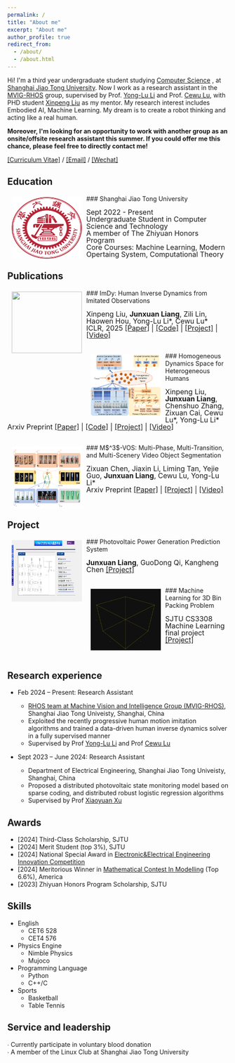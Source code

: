 ```yaml
---
permalink: /
title: "About me"
excerpt: "About me"
author_profile: true
redirect_from: 
  - /about/
  - /about.html
---
```


Hi! I'm a third year undergraduate student studying [Computer Science](https://www.cs.sjtu.edu.cn/) , at [Shanghai Jiao Tong University](https://www.sjtu.edu.cn/). Now I work as a research assistant in the [MVIG-RHOS](https://mvig-rhos.com/) group, supervised by Prof. [Yong-Lu Li](https://dirtyharrylyl.github.io/) and Prof. [Cewu Lu](https://www.mvig.org/), with PHD student [Xinpeng Liu](https://foruck.github.io/) as my mentor. My research interest includes Embodied AI, Machine Learning. My dream is to create a robot thinking and acting like a real human.

**Moreover, I'm looking for an opportunity to work with another group as an onsite/offsite research assistant this summer. If you could offer me this chance, please feel free to directly contact me!**

<!-- [Email](whitefork@sjtu.edu.cn) / [Github](https://github.com/hitefork)  -->

[[Curriculum Vitae]](../files/RenderCV.pdf) / [[Email]](whitefork@sjtu.edu.cn) / [[Wechat]](../images/wechat.png)



Education
------
<img style="float: left; margin:5px 10px" src="../images/logo.png" width="160" height="140">
### Shanghai Jiao Tong University
<p style="line-height:1.0">
<font size="3">
Sept 2022 - Present<br />
Undergraduate Student in Computer Science and Technology<br />
A member of The Zhiyuan Honors Program<br />
Core Courses: Machine Learning, Modern Opertaing System, Computational Theory<br />
</font>
</p>


Publications 
------
<img style="float: left; margin:5px 10px" src="../files/walking.gif" width="160" height="140">
### ImDy: Human Inverse Dynamics from Imitated Observations
<p style="line-height:1.0">
<font size="3">
Xinpeng Liu, <strong>Junxuan Liang</strong>, Zili Lin, Haowen Hou, Yong-Lu Li*, Cewu Lu*<br />
ICLR, 2025
<a href="https://arxiv.org/abs/2410.17610">[Paper]</a> | 
<a href="https://github.com/Foruck/ImDy">[Code]</a> |
<a href="https://foruck.github.io/ImDy/">[Project]</a> |
<a href="https://www.youtube.com/watch?v=qDL8V2evAQQ">[Video]</a>
<br />
</font>
</p>
<br />

<img style="float: left; margin:5px 10px" src="../images/hdys.png" width="160" height="140">
### Homogeneous Dynamics Space for Heterogeneous Humans
<p style="line-height:1.0">
<font size="3">
Xinpeng Liu, <strong>Junxuan Liang</strong>, Chenshuo Zhang, Zixuan Cai, Cewu Lu*, Yong-Lu Li*<br />
Arxiv Preprint
<a href="https://arxiv.org/abs/2412.06146">[Paper]</a> | 
<a href="https://github.com/Foruck/HDyS">[Code]</a> |
<a href="https://foruck.github.io/HDyS/">[Project]</a> |
<a href="https://www.youtube.com/watch?v=Gq1tVjgELBU">[Video]</a>
<br />
</font>
</p>
<br />

<img style="float: left; margin:5px 10px" src="../images/VOS.png" width="160" height="140">
### M$^3$-VOS: Multi-Phase, Multi-Transition, and Multi-Scenery Video Object Segmentation
<p style="line-height:1.0">
<font size="3">
Zixuan Chen, Jiaxin Li, Liming Tan, Yejie Guo, <strong>Junxuan Liang</strong>, Cewu Lu, Yong-Lu Li* <br />
Arxiv Preprint
<a href="https://arxiv.org/abs/2412.13803">[Paper]</a> | 
<a href="https://zixuan-chen.github.io/M-cube-VOS.github.io/">[Project]</a> |
<a href="https://www.youtube.com/watch?v=K3M0QgKVQSI">[Video]</a>
<br />
</font>
</p>
<br />

Project
------
<img style="float: left; margin:5px 10px" src="../images/powersystem.png" width="160" height="140">
### Photovoltaic Power Generation Prediction System
<p style="line-height:1.0">
<font size="3">
<strong>Junxuan Liang</strong>, GuoDong Qi, Kangheng Chen
<a href="https://github.com/hitefork/Photovoltaic-Power-Generation-Prediction-System">[Project]</a> 
<br />
</font>
</p>
<br />

<img style="float: left; margin:5px 10px" src="../images/boxpacking.gif" width="160" height="140">
### Machine Learning for 3D Bin Packing Problem
<p style="line-height:1.0">
<font size="3">
SJTU CS3308 Machine Learning final project
<a href="https://github.com/hitefork/ML-proj-BPP">[Project]</a> 
<br />
</font>
</p>
<br />





Research experience
------
* Feb 2024 – Present: Research Assistant
  * [RHOS team at Machine Vision and Intelligence Group (MVIG-RHOS)](https://mvig-rhos.com/), Shanghai Jiao Tong Univeisty, Shanghai, China
  * Exploited the recently progressive human motion imitation algorithms and trained a data-driven human inverse dynamics solver in a fully supervised manner
  * Supervised by Prof [Yong-Lu Li](https://dirtyharrylyl.github.io/) and Prof [Cewu Lu](https://www.mvig.org/)

* Sept 2023 – June 2024: Research Assistant
  * Department of Electrical Engineering, Shanghai Jiao Tong Univeisty, Shanghai, China
  * Proposed a distributed photovoltaic state monitoring model based on sparse coding, and distributed robust logistic regression algorithms
  * Supervised by Prof [Xiaoyuan Xu](https://xiaoyuan-xu.github.io/)

Awards
------
* [2024] Third-Class Scholarship, SJTU
* [2024] Merit Student (top 3%), SJTU
* [2024] National Special Award in [Electronic&Electrical Engineering Innovation Competition](https://eeeic.ces.org.cn/)
* [2024] Meritorious Winner in [Mathematical Contest In Modelling](https://www.comap.com/contests/mcm-icm) (Top 6.6%), America
* [2023] Zhiyuan Honors Program Scholarship, SJTU






Skills
------
* English
  * CET6 528
  * CET4 576
* Physics Engine
  * Nimble Physics
  * Mujoco
* Programming Language
  * Python
  * C++/C
* Sports
  * Basketball
  * Table Tennis

  
Service and leadership
------
∙ Currently participate in voluntary blood donation<br />
∙ A member of the Linux Club at Shanghai Jiao Tong University<br />



<!-- [Email](whitefork@sjtu.edu.cn) / [Github](https://github.com/hitefork)  -->
